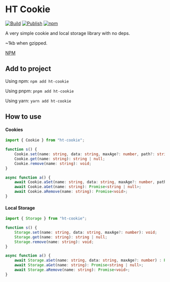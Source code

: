 # HT Cookie
[![Build](https://github.com/harmless-tech/ht-cookie/actions/workflows/build.yml/badge.svg)](https://github.com/harmless-tech/ht-cookie/actions/workflows/build.yml)
[![Publish](https://github.com/harmless-tech/ht-cookie/actions/workflows/publish.yml/badge.svg)](https://github.com/harmless-tech/ht-cookie/actions/workflows/publish.yml)
[![npm](https://img.shields.io/npm/v/ht-cookie)](https://www.npmjs.com/package/ht-cookie)

A very simple cookie and local storage library with no deps.

~1kb when gzipped.

[NPM](https://www.npmjs.com/package/ht-cookie)

## Add to project
Using npm:
```npm add ht-cookie```

Using pnpm:
```pnpm add ht-cookie```

Using yarn:
```yarn add ht-cookie```

## How to use

#### Cookies
```typescript
import { Cookie } from "ht-cookie";

function s() {
    Cookie.set(name: string, data: string, maxAge?: number, path?: string, sameSite?: string, secure?: boolean): void;
    Cookie.get(name: string): string | null;
    Cookie.remove(name: string): void;
}

async function a() {
    await Cookie.aSet(name: string, data: string, maxAge?: number, path?: string, sameSite?: string, secure?: boolean) : Promise<void>;
    await Cookie.aGet(name: string): Promise<string | null>;
    await Cookie.aRemove(name: string): Promise<void>;
}
```

#### Local Storage
```typescript
import { Storage } from "ht-cookie";

function s() {
    Storage.set(name: string, data: string, maxAge?: number): void;
    Storage.get(name: string): string | null;
    Storage.remove(name: string): void;
}

async function a() {
    await Storage.aSet(name: string, data: string, maxAge?: number) : Promise<void>;
    await Storage.aGet(name: string): Promise<string | null>;
    await Storage.aRemove(name: string): Promise<void>;
}
```
